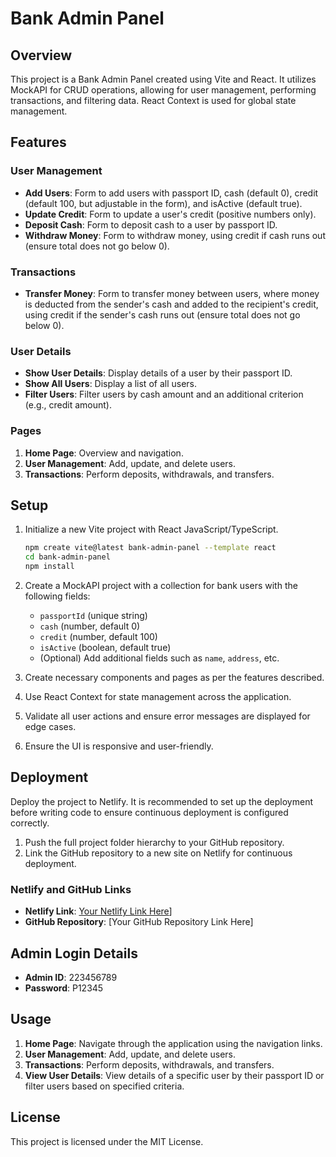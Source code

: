 # Bank Admin Panel

## Overview

This project is a Bank Admin Panel created using Vite and React. It utilizes MockAPI for CRUD operations, allowing for user management, performing transactions, and filtering data. React Context is used for global state management.

## Features

### User Management

- **Add Users**: Form to add users with passport ID, cash (default 0), credit (default 100, but adjustable in the form), and isActive (default true).
- **Update Credit**: Form to update a user's credit (positive numbers only).
- **Deposit Cash**: Form to deposit cash to a user by passport ID.
- **Withdraw Money**: Form to withdraw money, using credit if cash runs out (ensure total does not go below 0).

### Transactions

- **Transfer Money**: Form to transfer money between users, where money is deducted from the sender's cash and added to the recipient's credit, using credit if the sender's cash runs out (ensure total does not go below 0).

### User Details

- **Show User Details**: Display details of a user by their passport ID.
- **Show All Users**: Display a list of all users.
- **Filter Users**: Filter users by cash amount and an additional criterion (e.g., credit amount).

### Pages

1. **Home Page**: Overview and navigation.
2. **User Management**: Add, update, and delete users.
3. **Transactions**: Perform deposits, withdrawals, and transfers.

## Setup

1. Initialize a new Vite project with React JavaScript/TypeScript.

   ```bash
   npm create vite@latest bank-admin-panel --template react
   cd bank-admin-panel
   npm install
   ```

2. Create a MockAPI project with a collection for bank users with the following fields:

   - `passportId` (unique string)
   - `cash` (number, default 0)
   - `credit` (number, default 100)
   - `isActive` (boolean, default true)
   - (Optional) Add additional fields such as `name`, `address`, etc.

3. Create necessary components and pages as per the features described.

4. Use React Context for state management across the application.

5. Validate all user actions and ensure error messages are displayed for edge cases.

6. Ensure the UI is responsive and user-friendly.

## Deployment

Deploy the project to Netlify. It is recommended to set up the deployment before writing code to ensure continuous deployment is configured correctly.

1. Push the full project folder hierarchy to your GitHub repository.
2. Link the GitHub repository to a new site on Netlify for continuous deployment.

### Netlify and GitHub Links

- **Netlify Link**: [Your Netlify Link Here](https://mizrahi-tefahot.netlify.app/)]
- **GitHub Repository**: [Your GitHub Repository Link Here]

## Admin Login Details

- **Admin ID**: 223456789
- **Password**: P12345

## Usage

1. **Home Page**: Navigate through the application using the navigation links.
2. **User Management**: Add, update, and delete users.
3. **Transactions**: Perform deposits, withdrawals, and transfers.
4. **View User Details**: View details of a specific user by their passport ID or filter users based on specified criteria.

## License

This project is licensed under the MIT License.
